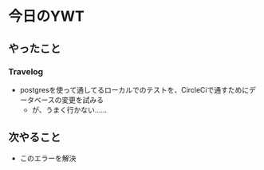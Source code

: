 # 今日のYWT

## やったこと

### Travelog

- postgresを使って通してるローカルでのテストを、CircleCiで通すためにデータベースの変更を試みる
  - が、うまく行かない……

## 次やること

- このエラーを解決
